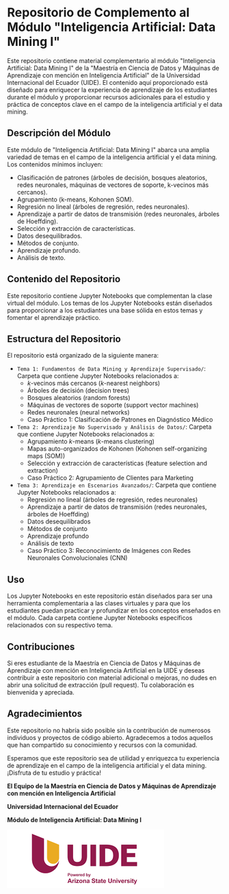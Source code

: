 # Repositorio de Complemento al Módulo "Inteligencia Artificial: Data Mining I"

Este repositorio contiene material complementario al módulo "Inteligencia Artificial: Data Mining I" de la "Maestría en Ciencia de Datos y Máquinas de Aprendizaje con mención en Inteligencia Artificial" de la Universidad Internacional del Ecuador (UIDE). El contenido aquí proporcionado está diseñado para enriquecer la experiencia de aprendizaje de los estudiantes durante el módulo y proporcionar recursos adicionales para el estudio y práctica de conceptos clave en el campo de la inteligencia artificial y el data mining.

## Descripción del Módulo

Este módulo de "Inteligencia Artificial: Data Mining I" abarca una amplia variedad de temas en el campo de la inteligencia artificial y el data mining. Los contenidos mínimos incluyen:

- Clasificación de patrones (árboles de decisión, bosques aleatorios, redes neuronales, máquinas de vectores de soporte, k-vecinos más cercanos).
- Agrupamiento (k-means, Kohonen SOM).
- Regresión no lineal (árboles de regresión, redes neuronales).
- Aprendizaje a partir de datos de transmisión (redes neuronales, árboles de Hoeffding).
- Selección y extracción de características.
- Datos desequilibrados.
- Métodos de conjunto.
- Aprendizaje profundo.
- Análisis de texto.

## Contenido del Repositorio

Este repositorio contiene Jupyter Notebooks que complementan la clase virtual del módulo. Los temas de los Jupyter Notebooks están diseñados para proporcionar a los estudiantes una base sólida en estos temas y fomentar el aprendizaje práctico.

## Estructura del Repositorio

El repositorio está organizado de la siguiente manera:

- `Tema 1: Fundamentos de Data Mining y Aprendizaje Supervisado/`: Carpeta que contiene Jupyter Notebooks relacionados a:
  - *k*-vecinos más cercanos (*k*-nearest neighbors)
  - Árboles de decisión (decision trees)
  - Bosques aleatorios (random forests)
  - Máquinas de vectores de soporte (support vector machines)
  - Redes neuronales (neural networks)
  * Caso Práctico 1: Clasificación de Patrones en Diagnóstico Médico
- `Tema 2: Aprendizaje No Supervisado y Análisis de Datos/`: Carpeta que contiene Jupyter Notebooks relacionados a:
  - Agrupamiento *k*-means (*k*-means clustering)
  - Mapas auto-organizados de Kohonen (Kohonen self-organizing maps (SOM))
  - Selección y extracción de características (feature selection and extraction)
  * Caso Práctico 2: Agrupamiento de Clientes para Marketing
- `Tema 3: Aprendizaje en Escenarios Avanzados/`: Carpeta que contiene Jupyter Notebooks relacionados a:
  - Regresión no lineal (árboles de regresión, redes neuronales)
  - Aprendizaje a partir de datos de transmisión (redes neuronales, árboles de Hoeffding)
  - Datos desequilibrados
  - Métodos de conjunto
  - Aprendizaje profundo
  - Análisis de texto
  * Caso Práctico 3: Reconocimiento de Imágenes con Redes Neuronales Convolucionales (CNN)

## Uso

Los Jupyter Notebooks en este repositorio están diseñados para ser una herramienta complementaria a las clases virtuales y para que los estudiantes puedan practicar y profundizar en los conceptos enseñados en el módulo. Cada carpeta contiene Jupyter Notebooks específicos relacionados con su respectivo tema.

## Contribuciones

Si eres estudiante de la Maestría en Ciencia de Datos y Máquinas de Aprendizaje con mención en Inteligencia Artificial en la UIDE y deseas contribuir a este repositorio con material adicional o mejoras, no dudes en abrir una solicitud de extracción (pull request). Tu colaboración es bienvenida y apreciada.

## Agradecimientos

Este repositorio no habría sido posible sin la contribución de numerosos individuos y proyectos de código abierto. Agradecemos a todos aquellos que han compartido su conocimiento y recursos con la comunidad.


Esperamos que este repositorio sea de utilidad y enriquezca tu experiencia de aprendizaje en el campo de la inteligencia artificial y el data mining. ¡Disfruta de tu estudio y práctica!



**El Equipo de la Maestría en Ciencia de Datos y Máquinas de Aprendizaje con mención en Inteligencia Artificial**

**Universidad Internacional del Ecuador**

**Módulo de Inteligencia Artificial: Data Mining I**

![Logo de la Universidad Internacional del Ecuador](UIDElogo.png)
